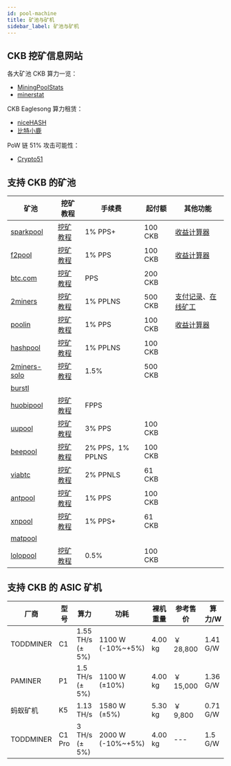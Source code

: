 ```yaml
---
id: pool-machine
title: 矿池与矿机
sidebar_label: 矿池与矿机
---
```


## CKB 挖矿信息网站

各大矿池 CKB 算力一览：
* [MiningPoolStats](https://miningpoolstats.stream/nervos)
* [minerstat](https://minerstat.com/coin/ckb)

CKB Eaglesong 算力租赁：
* [niceHASH](https://www.nicehash.com/algorithm/eaglesong)
* [比特小鹿](https://www.bitdeer.com/zh/pricing?id=8)

PoW 链 51% 攻击可能性：
* [Crypto51](https://www.crypto51.app/)

## 支持 CKB 的矿池

|矿池   |挖矿教程 |手续费 | 起付额 |其他功能 |
|-------|-------|--------|-------|-------|
|[sparkpool](https://www.sparkpool.com/token/CKB)|[挖矿教程](https://support.sparkpool.com/hc/zh-cn/articles/360000440961)|1% PPS+|100 CKB|[收益计算器](https://www.sparkpool.com/token/CKB)|
|[f2pool](https://www.f2pool.com/)|[挖矿教程](https://blog.f2pool.com/zh/mining-tutorial/ckb)|1% PPS|100 CKB | [收益计算器](https://www.f2pool.com/)|
|[btc.com](https://pool.btc.com/)|[挖矿教程](https://help.pool.btc.com/hc/zh-cn/articles/360038783551-Nervos-CKB-%E6%8C%96%E7%9F%BF%E6%95%99%E7%A8%8B)|PPS|200 CKB|
|[2miners](https://ckb.2miners.com/)|[挖矿教程](https://ckb.2miners.com/help)|1% PPLNS|500 CKB|[支付记录](https://ckb.2miners.com/payments)、[在线矿工](https://ckb.2miners.com/miners)|
|[poolin](https://www.poolin.com/)|[挖矿教程](https://help.poolin.com/hc/zh-cn/articles/360040689912-CKB-ASIC%E7%9F%BF%E6%9C%BA%E6%8C%96%E7%9F%BF%E6%95%99%E7%A8%8B)|1% PPS|100 CKB|[收益计算器](https://www.poolin.com/tools/mini-calc?type=ckb)|
|[hashpool](https://hashpool.com/coins/CKB)|[挖矿教程](https://support-cn.hashpool.com/article/hashpool-ckb-tutorial/)|1% PPLNS|100 CKB||
|[2miners-solo](https://solo-ckb.2miners.com/)|[挖矿教程](https://solo-ckb.2miners.com/en/help)|1.5%|500 CKB||
|[burstl](http://burstl.net/)|||||
|[huobipool](https://www.hpt.com/pow/innovative)|[挖矿教程](https://www.hpt.com/pow/help/14/152)|FPPS|||
|[uupool](https://uupool.cn/ckb/)|[挖矿教程]()|3% PPS|100 CKB||
|[beepool](https://beepool.org/coindetail/ckb)|[挖矿教程](https://www.beepool.org/tutorial/ckb)|2% PPS，1% PPLNS|100 CKB||
|[viabtc](https://www.viabtc.com/pool/state)|[挖矿教程](https://support.viabtc.com/hc/zh-cn/articles/360034856032-Nervos-CKB%E6%8C%96%E7%9F%BF%E6%95%99%E7%A8%8B-NBminer-Bminer)|2% PPNLS|61 CKB||
|[antpool]()|[挖矿教程](https://antpool.kf5.com/hc/kb/article/1326134/)|1% PPS|100 CKB||
|[xnpool](https://www.xnpool.com/)|[挖矿教程](https://www.xnpool.com/tutorial/%E8%BD%AF%E4%BB%B6%E6%95%99%E7%A8%8B)|1% PPS+|61 CKB||
|[matpool](https://matpool.io/)|||||
|[lolopool](https://ckb.lolopool.com/)|[挖矿教程](https://ckb.lolopool.com/help)|0.5% |100 CKB||


## 支持 CKB 的 ASIC 矿机

|厂商|型号|算力|功耗|裸机重量|参考售价|算力/W|售价/T|
|----------|-----|-------------|--------------------|-----------|-------|---------|-------|
|TODDMINER |C1   |1.55 TH/s (± 5%) |1100 W (-10%~+5%)|4.00 kg|￥ 28,800| 1.41 G/W |18580/T|
|PAMINER   |P1   |1.5 TH/s (± 5%) |1100 W (±10%)     |4.00 kg|￥ 15,000| 1.36 G/W |10000/T|
|蚂蚁矿机  |K5   |1.13 TH/s       |1580 W (±5%)      |5.30 kg|￥  9,800|  0.71 G/W |8672/T |
|TODDMINER |C1 Pro |3 TH/s (± 5%) |2000 W (-10%~+5%) |4.00 kg|---|  1.5 G/W |--- |